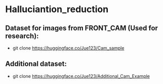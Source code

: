 # Halluciantion_reduction


## Dataset for images from FRONT_CAM (Used for research):
- git clone https://huggingface.co/Jue123/Cam_sample

## Additional dataset:

- git clone https://huggingface.co/Jue123/Additional_Cam_Example
